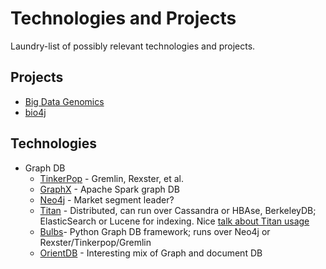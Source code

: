 # Technologies and Projects

Laundry-list of possibly relevant technologies and projects.

## Projects

* [Big Data Genomics](http://bdgenomics.org/projects/bdg-formats/)
* [bio4j](https://github.com/bio4j/bio4j)

## Technologies

* Graph DB
    - [TinkerPop](https://github.com/tinkerpop) - Gremlin, Rexster, et al.
    - [GraphX](https://spark.apache.org/docs/latest/graphx-programming-guide.html) - Apache Spark graph DB
    - [Neo4j](http://neo4j.com/) - Market segment leader?
    - [Titan](http://thinkaurelius.github.io/titan/) - Distributed, can run over Cassandra or HBAse, BerkeleyDB; ElasticSearch or Lucene for indexing. Nice [talk about Titan usage](https://www.youtube.com/watch?v=fNAzyZZZ-IQ)
    - [Bulbs](http://bulbflow.com/overview/)- Python Graph DB framework; runs over Neo4j or Rexster/Tinkerpop/Gremlin
    - [OrientDB](http://orientdb.com/) - Interesting mix of Graph and document DB
    
    
